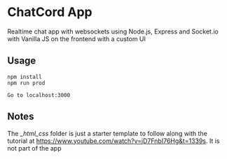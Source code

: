 # ChatCord App
Realtime chat app with websockets using Node.js, Express and Socket.io with Vanilla JS on the frontend with a custom UI

## Usage
```
npm install
npm run prod

Go to localhost:3000
```

## Notes
The *_html_css* folder is just a starter template to follow along with the tutorial at https://www.youtube.com/watch?v=jD7FnbI76Hg&t=1339s. It is not part of the app
